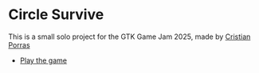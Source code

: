 # Circle Survive


This is a small solo project for the GTK Game Jam 2025, made by [Cristian Porras](https://cristianporras.com)


- [Play the game](https://lagomentertainment.itch.io/circle-survive)